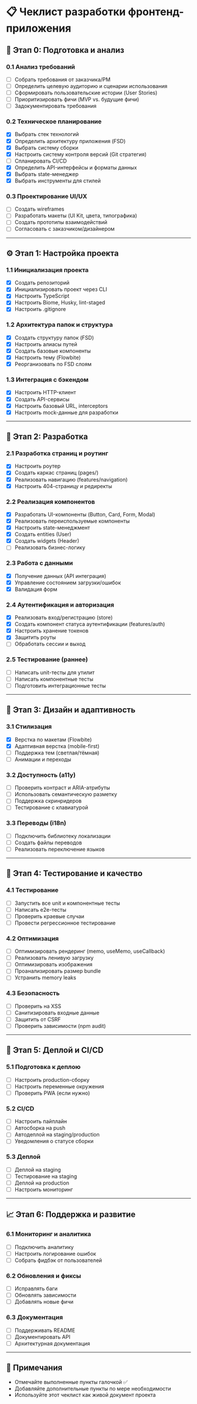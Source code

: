 # 📋 Чеклист разработки фронтенд-приложения

## 🎯 Этап 0: Подготовка и анализ

### 0.1 Анализ требований
- [ ] Собрать требования от заказчика/PM
- [ ] Определить целевую аудиторию и сценарии использования
- [ ] Сформировать пользовательские истории (User Stories)
- [ ] Приоритизировать фичи (MVP vs. будущие фичи)
- [ ] Задокументировать требования

### 0.2 Техническое планирование
- [x] Выбрать стек технологий
- [x] Определить архитектуру приложения (FSD)
- [x] Выбрать систему сборки
- [x] Настроить систему контроля версий (Git стратегия)
- [ ] Спланировать CI/CD
- [x] Определить API-интерфейсы и форматы данных
- [x] Выбрать state-менеджер
- [x] Выбрать инструменты для стилей

### 0.3 Проектирование UI/UX
- [ ] Создать wireframes
- [ ] Разработать макеты (UI Kit, цвета, типографика)
- [ ] Создать прототипы взаимодействий
- [ ] Согласовать с заказчиком/дизайнером

---

## ⚙️ Этап 1: Настройка проекта

### 1.1 Инициализация проекта
- [x] Создать репозиторий
- [x] Инициализировать проект через CLI
- [x] Настроить TypeScript
- [x] Настроить Biome, Husky, lint-staged
- [x] Настроить .gitignore

### 1.2 Архитектура папок и структура
- [x] Создать структуру папок (FSD)
- [x] Настроить алиасы путей
- [x] Создать базовые компоненты
- [x] Настроить тему (Flowbite)
- [x] Реорганизовать по FSD слоям

### 1.3 Интеграция с бэкендом
- [x] Настроить HTTP-клиент
- [x] Создать API-сервисы
- [x] Настроить базовый URL, interceptors
- [x] Настроить mock-данные для разработки

---

## 🚀 Этап 2: Разработка

### 2.1 Разработка страниц и роутинг
- [x] Настроить роутер
- [x] Создать каркас страниц (pages/)
- [x] Реализовать навигацию (features/navigation)
- [x] Настроить 404-страницу и редиректы

### 2.2 Реализация компонентов
- [x] Разработать UI-компоненты (Button, Card, Form, Modal)
- [x] Реализовать переиспользуемые компоненты
- [x] Настроить state-менеджмент
- [x] Создать entities (User)
- [x] Создать widgets (Header)
- [ ] Реализовать бизнес-логику

### 2.3 Работа с данными
- [x] Получение данных (API интеграция)
- [x] Управление состоянием загрузки/ошибок
- [x] Валидация форм

### 2.4 Аутентификация и авторизация
- [x] Реализовать вход/регистрацию (store)
- [x] Создать компонент статуса аутентификации (features/auth)
- [x] Настроить хранение токенов
- [x] Защитить роуты
- [ ] Обработать сессии и выход

### 2.5 Тестирование (раннее)
- [ ] Написать unit-тесты для утилит
- [ ] Написать компонентные тесты
- [ ] Подготовить интеграционные тесты

---

## 🎨 Этап 3: Дизайн и адаптивность

### 3.1 Стилизация
- [x] Верстка по макетам (Flowbite)
- [x] Адаптивная верстка (mobile-first)
- [ ] Поддержка тем (светлая/тёмная)
- [ ] Анимации и переходы

### 3.2 Доступность (a11y)
- [ ] Проверить контраст и ARIA-атрибуты
- [ ] Использовать семантическую разметку
- [ ] Поддержка скринридеров
- [ ] Тестирование с клавиатурой

### 3.3 Переводы (i18n)
- [ ] Подключить библиотеку локализации
- [ ] Создать файлы переводов
- [ ] Реализовать переключение языков

---

## 🧪 Этап 4: Тестирование и качество

### 4.1 Тестирование
- [ ] Запустить все unit и компонентные тесты
- [ ] Написать e2e-тесты
- [ ] Проверить краевые случаи
- [ ] Провести регрессионное тестирование

### 4.2 Оптимизация
- [ ] Оптимизировать рендеринг (memo, useMemo, useCallback)
- [ ] Реализовать ленивую загрузку
- [ ] Оптимизировать изображения
- [ ] Проанализировать размер bundle
- [ ] Устранить memory leaks

### 4.3 Безопасность
- [ ] Проверить на XSS
- [ ] Санитизировать входные данные
- [ ] Защитить от CSRF
- [ ] Проверить зависимости (npm audit)

---

## 🚢 Этап 5: Деплой и CI/CD

### 5.1 Подготовка к деплою
- [ ] Настроить production-сборку
- [ ] Настроить переменные окружения
- [ ] Проверить PWA (если нужно)

### 5.2 CI/CD
- [ ] Настроить пайплайн
- [ ] Автосборка на push
- [ ] Автодеплой на staging/production
- [ ] Уведомления о статусе сборки

### 5.3 Деплой
- [ ] Деплой на staging
- [ ] Тестирование на staging
- [ ] Деплой на production
- [ ] Настроить мониторинг

---

## 📈 Этап 6: Поддержка и развитие

### 6.1 Мониторинг и аналитика
- [ ] Подключить аналитику
- [ ] Настроить логирование ошибок
- [ ] Собрать фидбэк от пользователей

### 6.2 Обновления и фиксы
- [ ] Исправлять баги
- [ ] Обновлять зависимости
- [ ] Добавлять новые фичи

### 6.3 Документация
- [ ] Поддерживать README
- [ ] Документировать API
- [ ] Архитектурная документация

---

## 📝 Примечания

- Отмечайте выполненные пункты галочкой ✅
- Добавляйте дополнительные пункты по мере необходимости
- Используйте этот чеклист как живой документ проекта